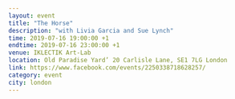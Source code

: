 ```yaml
---
layout: event
title: "The Horse"
description: "with Livia Garcia and Sue Lynch"
time: 2019-07-16 19:00:00 +1
endtime: 2019-07-16 23:00:00 +1
venue: IKLECTIK Art-Lab
location: Old Paradise Yard’ 20 Carlisle Lane, SE1 7LG London
link: https://www.facebook.com/events/2250338718628257/
category: event
city: london
---
```

